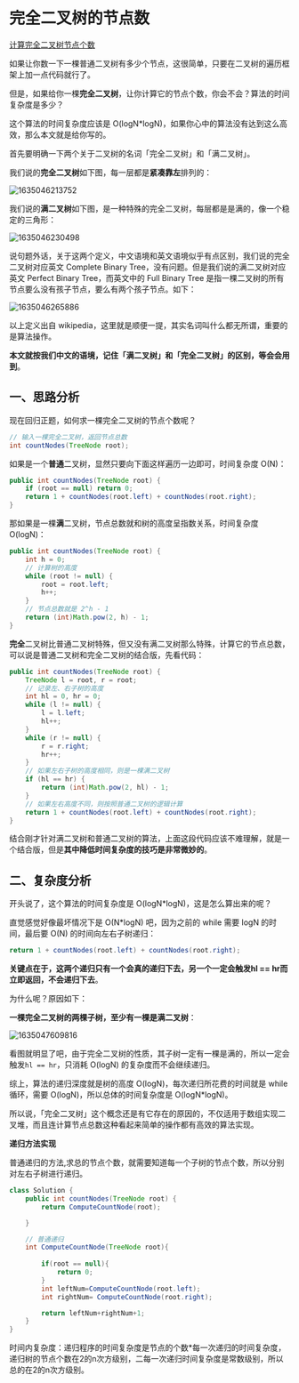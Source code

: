 

# 完全二叉树的节点数

[计算完全二叉树节点个数](https://leetcode-cn.com/problems/count-complete-tree-nodes/)

如果让你数一下一棵普通二叉树有多少个节点，这很简单，只要在二叉树的遍历框架上加一点代码就行了。

但是，如果给你一棵**完全二叉树**，让你计算它的节点个数，你会不会？算法的时间复杂度是多少？

这个算法的时间复杂度应该是 O(logN*logN)，如果你心中的算法没有达到这么高效，那么本文就是给你写的。

首先要明确一下两个关于二叉树的名词「完全二叉树」和「满二叉树」。

我们说的**完全二叉树**如下图，每一层都是**紧凑靠左**排列的：

![1635046213752](https://tprzfbucket.oss-cn-beijing.aliyuncs.com/hadoop/202110/24/113014-990349.png)

我们说的**满二叉树**如下图，是一种特殊的完全二叉树，每层都是是满的，像一个稳定的三角形：

![1635046230498](https://tprzfbucket.oss-cn-beijing.aliyuncs.com/hadoop/202110/24/113031-318259.png)

说句题外话，关于这两个定义，中文语境和英文语境似乎有点区别，我们说的完全二叉树对应英文 Complete Binary Tree，没有问题。但是我们说的满二叉树对应英文 Perfect Binary Tree，而英文中的 Full Binary Tree 是指一棵二叉树的所有节点要么没有孩子节点，要么有两个孩子节点。如下：

![1635046265886](https://tprzfbucket.oss-cn-beijing.aliyuncs.com/hadoop/202110/24/113106-423642.png)

以上定义出自 wikipedia，这里就是顺便一提，其实名词叫什么都无所谓，重要的是算法操作。

**本文就按我们中文的语境，记住「满二叉树」和「完全二叉树」的区别，等会会用到**。

## 一、思路分析

现在回归正题，如何求一棵完全二叉树的节点个数呢？

```java
// 输入一棵完全二叉树，返回节点总数
int countNodes(TreeNode root);
```

如果是一个**普通**二叉树，显然只要向下面这样遍历一边即可，时间复杂度 O(N)：

```java
public int countNodes(TreeNode root) {
    if (root == null) return 0;
    return 1 + countNodes(root.left) + countNodes(root.right);
}
```

那如果是一棵**满**二叉树，节点总数就和树的高度呈指数关系，时间复杂度 O(logN)：

```java
public int countNodes(TreeNode root) {
    int h = 0;
    // 计算树的高度
    while (root != null) {
        root = root.left;
        h++;
    }
    // 节点总数就是 2^h - 1
    return (int)Math.pow(2, h) - 1;
}
```

**完全**二叉树比普通二叉树特殊，但又没有满二叉树那么特殊，计算它的节点总数，可以说是普通二叉树和完全二叉树的结合版，先看代码：

```Java
public int countNodes(TreeNode root) {
    TreeNode l = root, r = root;
    // 记录左、右子树的高度
    int hl = 0, hr = 0;
    while (l != null) {
        l = l.left;
        hl++;
    }
    while (r != null) {
        r = r.right;
        hr++;
    }
    // 如果左右子树的高度相同，则是一棵满二叉树
    if (hl == hr) {
        return (int)Math.pow(2, hl) - 1;
    }
    // 如果左右高度不同，则按照普通二叉树的逻辑计算
    return 1 + countNodes(root.left) + countNodes(root.right);
}
```

结合刚才针对满二叉树和普通二叉树的算法，上面这段代码应该不难理解，就是一个结合版，但是**其中降低时间复杂度的技巧是非常微妙的**。

## 二、复杂度分析

开头说了，这个算法的时间复杂度是 O(logN*logN)，这是怎么算出来的呢？

直觉感觉好像最坏情况下是 O(N*logN) 吧，因为之前的 while 需要 logN 的时间，最后要 O(N) 的时间向左右子树递归：

```java
return 1 + countNodes(root.left) + countNodes(root.right);
```

**关键点在于，这两个递归只有一个会真的递归下去，另一个一定会触发hl == hr而立即返回，不会递归下去**。

为什么呢？原因如下：

**一棵完全二叉树的两棵子树，至少有一棵是满二叉树**：

![1635047609816](https://tprzfbucket.oss-cn-beijing.aliyuncs.com/hadoop/202110/24/115330-403738.png)

看图就明显了吧，由于完全二叉树的性质，其子树一定有一棵是满的，所以一定会触发`hl == hr`，只消耗 O(logN) 的复杂度而不会继续递归。

综上，算法的递归深度就是树的高度 O(logN)，每次递归所花费的时间就是 while 循环，需要 O(logN)，所以总体的时间复杂度是 O(logN*logN)。

所以说，「完全二叉树」这个概念还是有它存在的原因的，不仅适用于数组实现二叉堆，而且连计算节点总数这种看起来简单的操作都有高效的算法实现。

**递归方法实现**

普通递归的方法,求总的节点个数，就需要知道每一个子树的节点个数，所以分别对左右子树进行递归。

```java
class Solution {
    public int countNodes(TreeNode root) {
        return ComputeCountNode(root);

    }

    // 普通递归
    int ComputeCountNode(TreeNode root){
        
        if(root == null){
            return 0;
        }
        int leftNum=ComputeCountNode(root.left);
        int rightNum= ComputeCountNode(root.right);

        return leftNum+rightNum+1;
    }
}
```

时间内复杂度：递归程序的时间复杂度是节点的个数*每一次递归的时间复杂度，递归树的节点个数在2的n次方级别，二每一次递归时间复杂度是常数级别，所以总的在2的n次方级别。
